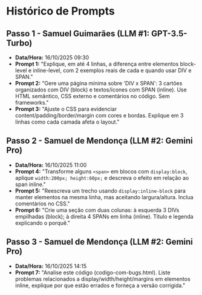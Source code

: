 

# Histórico de Prompts

## Passo 1 - Samuel Guimarães (LLM #1: GPT-3.5-Turbo)
* **Data/Hora:** 16/10/2025 09:30
* **Prompt 1:** "Explique, em até 4 linhas, a diferença entre elementos block-level e inline-level, com 2 exemplos reais de cada e quando usar DIV e SPAN."
* **Prompt 2:** "Gere uma página mínima sobre 'DIV x SPAN': 3 cartões organizados com DIV (block) e textos/ícones com SPAN (inline). Use HTML semântico, CSS externo e comentários no código. Sem frameworks."
* **Prompt 3:** "Ajuste o CSS para evidenciar content/padding/border/margin com cores e bordas. Explique em 3 linhas como cada camada afeta o layout."

## Passo 2 - Samuel de Mendonça (LLM #2: Gemini Pro)
* **Data/Hora:** 16/10/2025 11:00
* **Prompt 4:** "Transforme alguns `<span>` em blocos com `display:block`, aplique `width:200px; height:60px;` e descreva o efeito em relação ao span inline."
* **Prompt 5:** "Reescreva um trecho usando `display:inline-block` para manter elementos na mesma linha, mas aceitando largura/altura. Inclua comentários no CSS."
* **Prompt 6:** "Crie uma seção com duas colunas: à esquerda 3 DIVs empilhadas (block); à direita 4 SPANs em linha (inline). Título e legenda explicando o porquê."

## Passo 3 - Samuel de Mendonça (LLM #2: Gemini Pro)
* **Data/Hora:** 16/10/2025 14:15
* **Prompt 7:** "Analise este código (codigo-com-bugs.html). Liste problemas relacionados a display/width/height/margins em elementos inline, explique por que estão errados e forneça a versão corrigida."